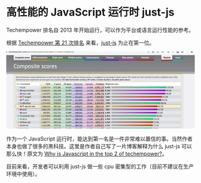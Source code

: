 # 高性能的 JavaScript 运行时 just-js

Techempower 排名自 2013 年开始运行，可以作为平台或语言运行性能的参考。

根据 [Techempower 第 21 次排名](https://www.techempower.com/benchmarks/#section=data-r21&test=composite) 来看，[just-js](https://github.com/just-js/just) 为止在第一位。

![techempowner 20](./techempowner.png)

作为一个 JavaScript 运行时，能达到第一名是一件非常难以置信的事。当然作者本身也做了很多的黑科技。这里是作者自己写了一片博客解释为什么 just-js 可以那么快！原文为 [Why is Javascript in the top 2 of techempower?](https://just.billywhizz.io/blog/on-javascript-performance-01/)。

目前来看，开发者可以利用 just-js 做一些 cpu 密集型的工作（目前不建议在生产环境中使用）。